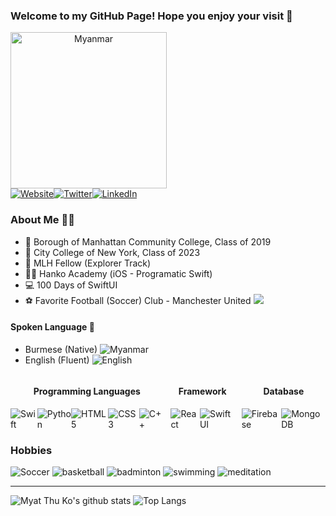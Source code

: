 ### Welcome to my GitHub Page! Hope you enjoy your visit 🙏
<div align="center" style="display: flex">
  <img src="https://img.icons8.com/color/600/000000/myanmar.png" alt="Myanmar" width="250" height="250"/>
</div>

<div align="center" style="display: flex;">
  <a href="https://www.myatthuko.com"><img src="https://img.icons8.com/clouds/100/000000/domain.png" alt="Website"/> </a>  
  <a href="https://twitter.com/myatthu_ko"><img src="https://img.icons8.com/clouds/100/000000/twitter.png" alt="Twitter"/></a> 
  <a href="https://www.linkedin.com/in/myat-thu-k-089938178/"><img src="https://img.icons8.com/clouds/100/000000/linkedin.png" alt="LinkedIn"/></a> 
</div>

<!-- End of Social Links -->

### About Me 🙋‍♂️
- 🎒 Borough of Manhattan Community College, Class of 2019
- 🎒 City College of New York, Class of 2023
- 💼 MLH Fellow (Explorer Track)
- 👨‍💻 Hanko Academy (iOS - Programatic Swift)
- 💻 100 Days of SwiftUI
- ⚽ Favorite Football (Soccer) Club - Manchester United <img src="https://img.icons8.com/color/24/000000/manchester-united-fc.png"/>

#### Spoken Language 💬
- Burmese (Native) <img src="https://img.icons8.com/color/48/000000/myanmar-circular.png" alt="Myanmar"/>
- English (Fluent) <img src="https://img.icons8.com/color/48/000000/usa-circular.png" alt="English"/>

<!-- End of About Me -->

<div style="display: flex; flex-direction: row; align-content: space-between;">
            <div style="display: flex; flex-direction: column;">
                <h4 style="text-align: center;">Programming Languages </h4>
                <div style="display:flex">
                    <img src="https://img.icons8.com/fluent/64/000000/swift.png" alt="Swift" />
                    <img src="https://img.icons8.com/color/64/000000/python.png" alt="Python" />
                    <img src="https://img.icons8.com/color/64/000000/html-5.png" alt="HTML 5" />
                    <img src="https://img.icons8.com/color/64/000000/css3.png" alt="CSS 3" />
                    <img src="https://img.icons8.com/color/64/000000/c-plus-plus-logo.png" alt="C++" />
                </div>
            </div>
  &nbsp;&nbsp;&nbsp;
            <div style="display: flex; flex-direction: column;">
                <h4 style="text-align: center;">Framework</h4>
                <div style="display:flex">
                    <img src="https://img.icons8.com/officel/64/000000/react.png" alt="React" />
                    <img src="https://img.icons8.com/fluent/64/000000/swiftui.png" alt="SwiftUI" />
                </div>
            </div>
            &nbsp;&nbsp;&nbsp;
            <div style="display: flex; flex-direction: column;">
                <h4 style="text-align: center;">Database</h4>
                <div style="display:flex">
                    <img src="https://img.icons8.com/color/64/000000/google-firebase-console.png" alt="Firebase" />
                    <img src="https://img.icons8.com/color/64/000000/mongodb.png" alt="MongoDB" />
                </div>
            </div>
        </div>

<!-- End of Technical Skills --> 

### Hobbies
<div> 
  <img src="https://img.icons8.com/dusk/64/000000/football.png" alt="Soccer"/>
  <img src="https://img.icons8.com/color/64/000000/basketball-2.png" alt="basketball"/>
  <img src="https://img.icons8.com/color/64/000000/badminton-2.png" alt="badminton"/>
  <img src="https://img.icons8.com/officel/64/000000/swimming.png" alt="swimming"/>
  <img src="https://img.icons8.com/color/64/000000/guru.png" alt="meditation"/>
  
---
![Myat Thu Ko's github stats](https://github-readme-stats.vercel.app/api?username=MyatThuKo&show_icons=true&count_private=true&theme=dark)
![Top Langs](https://github-readme-stats.vercel.app/api/top-langs/?username=MyatThuKo&layout=compact&theme=dark)
